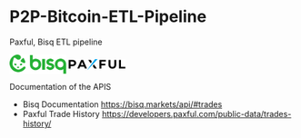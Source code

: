 # P2P-Bitcoin-ETL-Pipeline
Paxful, Bisq ETL pipeline

<p float="left">
    <img src="https://github.com/marianoeramirez/P2P-Bitcoin-ETL-Pipeline/blob/main/docs/images/bisq-logo.svg" align="center" width="100">
    <img src="https://github.com/marianoeramirez/P2P-Bitcoin-ETL-Pipeline/blob/main/docs/images/paxful.svg" align="center"  width="100">
</p>


Documentation of the APIS

- Bisq Documentation https://bisq.markets/api/#trades
- Paxful Trade History https://developers.paxful.com/public-data/trades-history/